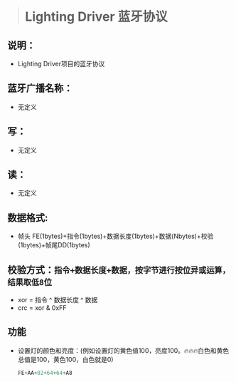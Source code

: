 > # Lighting Driver 蓝牙协议
## 说明：
 * Lighting Driver项目的蓝牙协议
## 蓝牙广播名称：
 * 无定义
## 写：
 * 无定义
## 读：
 * 无定义
## 数据格式:
 * 帧头 FE(1bytes)+指令(1bytes)+数据长度(1bytes)+数据(Nbytes)+校验(1bytes)+帧尾DD(1bytes)   
## 校验方式：```指令+数据长度+数据，按字节进行按位异或运算，结果取低8位``` 
 * xor = 指令 ^ 数据长度 ^ 数据
 * crc = xor & 0xFF
## 功能
 * 设置灯的颜色和亮度：(例如设置灯的黄色值100，亮度100。🔥🔥🔥白色和黄色总值是100，黄色100，白色就是0)
   ```javascript
   FE+AA+02+64+64+A8
   ```
